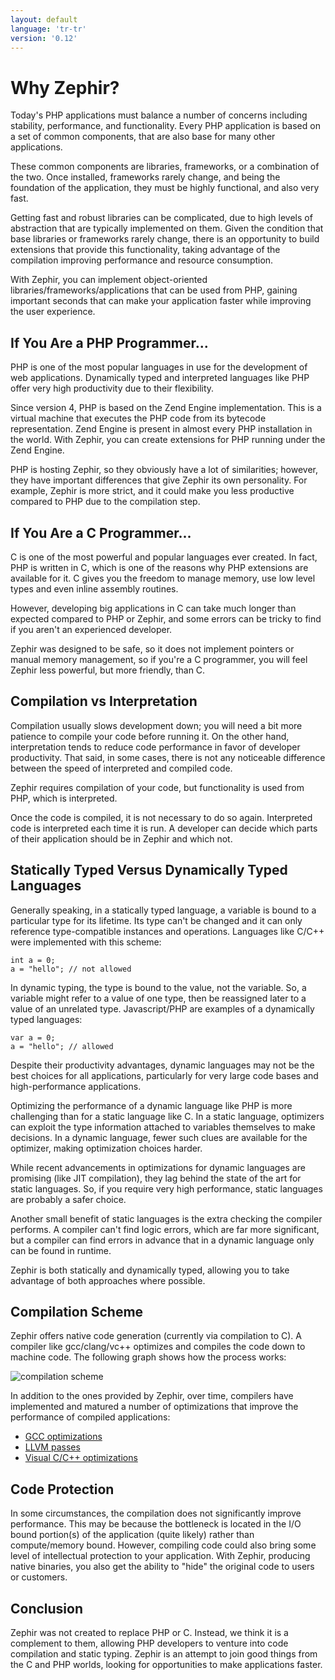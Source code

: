 ```yaml
---
layout: default
language: 'tr-tr'
version: '0.12'
---
```


# Why Zephir?

Today's PHP applications must balance a number of concerns including stability, performance, and functionality. Every PHP application is based on a set of common components, that are also base for many other applications.

These common components are libraries, frameworks, or a combination of the two. Once installed, frameworks rarely change, and being the foundation of the application, they must be highly functional, and also very fast.

Getting fast and robust libraries can be complicated, due to high levels of abstraction that are typically implemented on them. Given the condition that base libraries or frameworks rarely change, there is an opportunity to build extensions that provide this functionality, taking advantage of the compilation improving performance and resource consumption.

With Zephir, you can implement object-oriented libraries/frameworks/applications that can be used from PHP, gaining important seconds that can make your application faster while improving the user experience.

<a id='if-you-are-a-php-programmer'></a>

## If You Are a PHP Programmer...

PHP is one of the most popular languages in use for the development of web applications. Dynamically typed and interpreted languages like PHP offer very high productivity due to their flexibility.

Since version 4, PHP is based on the Zend Engine implementation. This is a virtual machine that executes the PHP code from its bytecode representation. Zend Engine is present in almost every PHP installation in the world. With Zephir, you can create extensions for PHP running under the Zend Engine.

PHP is hosting Zephir, so they obviously have a lot of similarities; however, they have important differences that give Zephir its own personality. For example, Zephir is more strict, and it could make you less productive compared to PHP due to the compilation step.

<a id='if-you-are-a-c-programmer'></a>

## If You Are a C Programmer...

C is one of the most powerful and popular languages ever created. In fact, PHP is written in C, which is one of the reasons why PHP extensions are available for it. C gives you the freedom to manage memory, use low level types and even inline assembly routines.

However, developing big applications in C can take much longer than expected compared to PHP or Zephir, and some errors can be tricky to find if you aren't an experienced developer.

Zephir was designed to be safe, so it does not implement pointers or manual memory management, so if you're a C programmer, you will feel Zephir less powerful, but more friendly, than C.

<a id='compilation-vs-interpretation'></a>

## Compilation vs Interpretation

Compilation usually slows development down; you will need a bit more patience to compile your code before running it. On the other hand, interpretation tends to reduce code performance in favor of developer productivity. That said, in some cases, there is not any noticeable difference between the speed of interpreted and compiled code.

Zephir requires compilation of your code, but functionality is used from PHP, which is interpreted.

Once the code is compiled, it is not necessary to do so again. Interpreted code is interpreted each time it is run. A developer can decide which parts of their application should be in Zephir and which not.

<a id='statically-typed-versus-dynamically-typed-languages'></a>

## Statically Typed Versus Dynamically Typed Languages

Generally speaking, in a statically typed language, a variable is bound to a particular type for its lifetime. Its type can't be changed and it can only reference type-compatible instances and operations. Languages like C/C++ were implemented with this scheme:

```zephir
int a = 0;
a = "hello"; // not allowed
```

In dynamic typing, the type is bound to the value, not the variable. So, a variable might refer to a value of one type, then be reassigned later to a value of an unrelated type. Javascript/PHP are examples of a dynamically typed languages:

```zephir
var a = 0;
a = "hello"; // allowed
```

Despite their productivity advantages, dynamic languages may not be the best choices for all applications, particularly for very large code bases and high-performance applications.

Optimizing the performance of a dynamic language like PHP is more challenging than for a static language like C. In a static language, optimizers can exploit the type information attached to variables themselves to make decisions. In a dynamic language, fewer such clues are available for the optimizer, making optimization choices harder.

While recent advancements in optimizations for dynamic languages are promising (like JIT compilation), they lag behind the state of the art for static languages. So, if you require very high performance, static languages are probably a safer choice.

Another small benefit of static languages is the extra checking the compiler performs. A compiler can't find logic errors, which are far more significant, but a compiler can find errors in advance that in a dynamic language only can be found in runtime.

Zephir is both statically and dynamically typed, allowing you to take advantage of both approaches where possible.

<a id='compilation-scheme'></a>

## Compilation Scheme

Zephir offers native code generation (currently via compilation to C). A compiler like gcc/clang/vc++ optimizes and compiles the code down to machine code. The following graph shows how the process works:

![compilation scheme](/assets/content/scheme.png)

In addition to the ones provided by Zephir, over time, compilers have implemented and matured a number of optimizations that improve the performance of compiled applications:

* [GCC optimizations](https://gcc.gnu.org/onlinedocs/gcc-4.1.0/gcc/Optimize-Options.html)
* [LLVM passes](https://llvm.org/docs/Passes.html)
* [Visual C/C++ optimizations](https://msdn.microsoft.com/en-us/library/k1ack8f1.aspx)

<a id='code-protection'></a>

## Code Protection

In some circumstances, the compilation does not significantly improve performance. This may be because the bottleneck is located in the I/O bound portion(s) of the application (quite likely) rather than compute/memory bound. However, compiling code could also bring some level of intellectual protection to your application. With Zephir, producing native binaries, you also get the ability to "hide" the original code to users or customers.

<a id='conclusion'></a>

## Conclusion

Zephir was not created to replace PHP or C. Instead, we think it is a complement to them, allowing PHP developers to venture into code compilation and static typing. Zephir is an attempt to join good things from the C and PHP worlds, looking for opportunities to make applications faster.